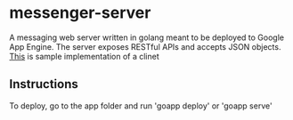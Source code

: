 # messenger-server
A messaging web server written in golang meant to be deployed to Google App Engine.
The server exposes RESTful APIs and accepts JSON objects. [This](https://github.com/abhicnv007/messenger-client) is sample implementation of a clinet
## Instructions
To deploy, go to the app folder and run 'goapp deploy' or 'goapp serve'
